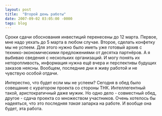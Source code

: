 ```yaml
---
layout: post
title:  "Второй день работы"
date: 2007-09-02 03:05:00 -0000
tags: blog
---
```


Сроки сдачи обоснования инвестиций перенесены до 12 марта. Первое, мне надо уехать до 5 марта в любом случае. Второе, сделать конфетку мы не успеем. Для этого нужно было иметь уже готовый архив с технико-экономическими предложениями от десятка партнёров. А я выбиваю сведения с нескольких организаций. И могу понять их неторопливость, информация нужна ещё вчера и перспективы будущих заказов неясны. Вообщем, последние дни я живу работой и не чувствую особой отдачи.

Интерестно, что будет если мы не успеем? Сегодня в обед было совещание с куратором проекта со стороны ТНК. Интеллегентный такой, аристократичный даже мужик. Но одно дело - совместный обед, другое - сдача проекта со множеством участников. Очень хотелось бы надеяться, что это последняя *такая* запарка на работе. И вообще она будет, эта работа.